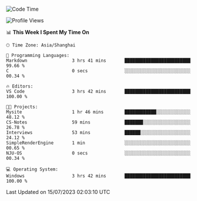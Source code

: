 <!--START_SECTION:waka-->
![Code Time](http://img.shields.io/badge/Code%20Time-1%2C040%20hrs%2059%20mins-blue)

![Profile Views](http://img.shields.io/badge/Profile%20Views-3-blue)

📊 **This Week I Spent My Time On** 

```text
🕑︎ Time Zone: Asia/Shanghai

💬 Programming Languages: 
Markdown                 3 hrs 41 mins       █████████████████████████   99.66 % 
C                        0 secs              ░░░░░░░░░░░░░░░░░░░░░░░░░   00.34 % 

🔥 Editors: 
VS Code                  3 hrs 42 mins       █████████████████████████   100.00 % 

🐱‍💻 Projects: 
Mysite                   1 hr 46 mins        ████████████░░░░░░░░░░░░░   48.12 % 
CS-Notes                 59 mins             ███████░░░░░░░░░░░░░░░░░░   26.78 % 
Interviews               53 mins             ██████░░░░░░░░░░░░░░░░░░░   24.12 % 
SimpleRenderEngine       1 min               ░░░░░░░░░░░░░░░░░░░░░░░░░   00.65 % 
NJU-OS                   0 secs              ░░░░░░░░░░░░░░░░░░░░░░░░░   00.34 % 

💻 Operating System: 
Windows                  3 hrs 42 mins       █████████████████████████   100.00 % 
```


 Last Updated on 15/07/2023 02:03:10 UTC
<!--END_SECTION:waka-->